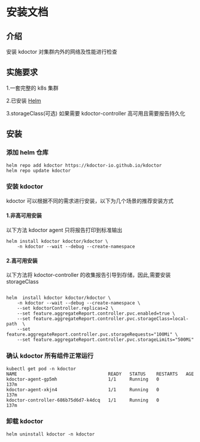 # 安装文档

## 介绍

安装 kdoctor 对集群内外的网络及性能进行检查

## 实施要求

1.一套完整的 k8s 集群

2.已安装 [Helm](https://helm.sh/docs/intro/install/)

3.storageClass(可选) 如果需要 kdoctor-controller 高可用且需要报告持久化

## 安装

### 添加 helm 仓库

```shell
helm repo add kdoctor https://kdoctor-io.github.io/kdoctor
helm repo update kdoctor
```

### 安装 kdoctor
kdoctor 可以根据不同的需求进行安装，以下为几个场景的推荐安装方式

#### 1.非高可用安装

以下方法 kdoctor agent 只将报告打印到标准输出
```shell 
helm install kdoctor kdoctor/kdoctor \
    -n kdoctor --wait --debug --create-namespace 
```
#### 2.高可用安装

以下方法将 kdoctor-controller 的收集报告引导到存储，因此,需要安装storageClass

```shell 

helm  install kdoctor kdoctor/kdoctor \
    -n kdoctor --wait --debug --create-namespace \
    --set kdoctorController.replicas=2 \
    --set feature.aggregateReport.controller.pvc.enabled=true \
    --set feature.aggregateReport.controller.pvc.storageClass=local-path  \
    --set feature.aggregateReport.controller.pvc.storageRequests="100Mi" \
    --set feature.aggregateReport.controller.pvc.storageLimits="500Mi"
```

### 确认 kdoctor 所有组件正常运行

```shell
kubectl get pod -n kdoctor
NAME                                  READY   STATUS    RESTARTS   AGE
kdoctor-agent-gp5mh                   1/1     Running   0          137m
kdoctor-agent-xkjn4                   1/1     Running   0          137m
kdoctor-controller-686b75d6d7-k4dcq   1/1     Running   0          137m
```

### 卸载 kdoctor

```shell
helm uninstall kdoctor -n kdoctor
```
